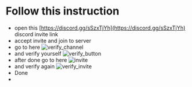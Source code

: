 # Follow this instruction
- open this [https://discord.gg/sSzxTjYh](https://discord.gg/sSzxTjYh) discord invite link
- accept invite and join to server
- go to here
![verify_channel](https://raw.githubusercontent.com/kapten-kaizo/DiscordData/refs/heads/main/Screenshot_2024-11-29-13-26-25-00_572064f74bd5f9fa804b05334aa4f912.jpg)
- and verify yourself
![verify_button](https://raw.githubusercontent.com/kapten-kaizo/DiscordData/refs/heads/main/Screenshot_2024-11-29-13-26-08-84_572064f74bd5f9fa804b05334aa4f912.jpg)
- after done go to here
![invite](https://raw.githubusercontent.com/kapten-kaizo/DiscordData/refs/heads/main/Screenshot_2024-11-29-13-25-16-54_572064f74bd5f9fa804b05334aa4f912.jpg)
- and verify again
![verify_invite](https://raw.githubusercontent.com/kapten-kaizo/DiscordData/refs/heads/main/Screenshot_2024-11-29-13-25-47-39_572064f74bd5f9fa804b05334aa4f912.jpg)
- Done
- 
